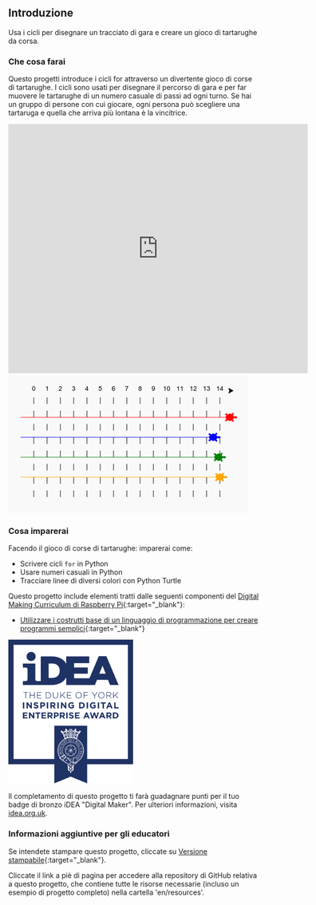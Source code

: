 ## Introduzione

Usa i cicli per disegnare un tracciato di gara e creare un gioco di tartarughe da corsa.

### Che cosa farai

Questo progetti introduce i cicli for attraverso un divertente gioco di corse di tartarughe. I cicli sono usati per disegnare il percorso di gara e per far muovere le tartarughe di un numero casuale di passi ad ogni turno. Se hai un gruppo di persone con cui giocare, ogni persona può scegliere una tartaruga e quella che arriva più lontana è la vincitrice.

<div class="trinket">
  <iframe src="https://trinket.io/embed/python/9339862606?outputOnly=true&start=result" width="600" height="500" frameborder="0" marginwidth="0" marginheight="0" allowfullscreen>
  </iframe>
  <img src="images/race-finished.png">
</div>

### Cosa imparerai

Facendo il gioco di corse di tartarughe: imparerai come:

+ Scrivere cicli `for` in Python
+ Usare numeri casuali in Python
+ Tracciare linee di diversi colori con Python Turtle

Questo progetto include elementi tratti dalle seguenti componenti del [Digital Making Curriculum di Raspberry Pi](http://rpf.io/curriculum){:target="_blank"}:

+ [Utilizzare i costrutti base di un linguaggio di programmazione per creare programmi semplici](https://www.raspberrypi.org/curriculum/programming/creator/){:target="_blank"}

![iDEA](images/idea.png)

Il completamento di questo progetto ti farà guadagnare punti per il tuo badge di bronzo iDEA "Digital Maker". Per ulteriori informazioni, visita [idea.org.uk](https://idea.org.uk).

### Informazioni aggiuntive per gli educatori

Se intendete stampare questo progetto, cliccate su [Versione stampabile](https://projects.raspberrypi.org/en/projects/turtle-race/print){:target="_blank"}.

Cliccate il link a piè di pagina per accedere alla repository di GitHub relativa a questo progetto, che contiene tutte le risorse necessarie (incluso un esempio di progetto completo) nella cartella 'en/resources'.